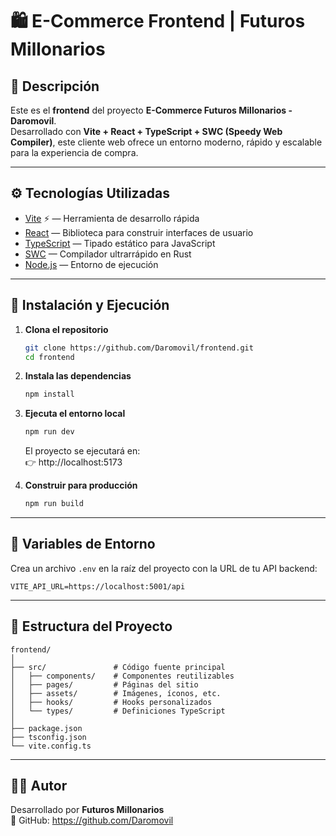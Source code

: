 # 🛍️ E-Commerce Frontend | Futuros Millonarios

## 📖 Descripción
Este es el **frontend** del proyecto **E-Commerce Futuros Millonarios - Daromovil**.  
Desarrollado con **Vite + React + TypeScript + SWC (Speedy Web Compiler)**, este cliente web ofrece un entorno moderno, rápido y escalable para la experiencia de compra.

---

## ⚙️ Tecnologías Utilizadas
- [Vite](https://vitejs.dev/) ⚡ — Herramienta de desarrollo rápida
- [React](https://react.dev/) — Biblioteca para construir interfaces de usuario
- [TypeScript](https://www.typescriptlang.org/) — Tipado estático para JavaScript
- [SWC](https://swc.rs/) — Compilador ultrarrápido en Rust
- [Node.js](https://nodejs.org/) — Entorno de ejecución

---

## 🚀 Instalación y Ejecución

1. **Clona el repositorio**
   ```bash
   git clone https://github.com/Daromovil/frontend.git
   cd frontend
   ```

2. **Instala las dependencias**
   ```bash
   npm install
   ```

3. **Ejecuta el entorno local**
   ```bash
   npm run dev
   ```

   El proyecto se ejecutará en:  
   👉 http://localhost:5173

4. **Construir para producción**
   ```bash
   npm run build
   ```

---

## 🔑 Variables de Entorno

Crea un archivo `.env` en la raíz del proyecto con la URL de tu API backend:

```env
VITE_API_URL=https://localhost:5001/api
```

---

## 🧱 Estructura del Proyecto

```
frontend/
│
├── src/               # Código fuente principal
│   ├── components/    # Componentes reutilizables
│   ├── pages/         # Páginas del sitio
│   ├── assets/        # Imágenes, íconos, etc.
│   ├── hooks/         # Hooks personalizados
│   └── types/         # Definiciones TypeScript
│
├── package.json
├── tsconfig.json
└── vite.config.ts
```

---

## 👨‍💻 Autor

Desarrollado por **Futuros Millonarios**  
🔗 GitHub: https://github.com/Daromovil
